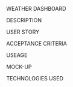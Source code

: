 WEATHER DASHBOARD

DESCRIPTION

USER STORY 

ACCEPTANCE CRITERIA

USEAGE

MOCK-UP



TECHNOLOGIES USED 